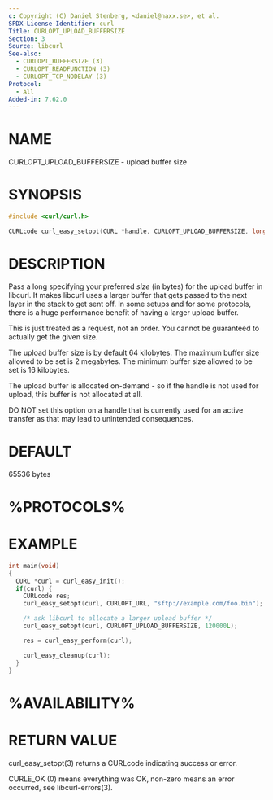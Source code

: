 ```yaml
---
c: Copyright (C) Daniel Stenberg, <daniel@haxx.se>, et al.
SPDX-License-Identifier: curl
Title: CURLOPT_UPLOAD_BUFFERSIZE
Section: 3
Source: libcurl
See-also:
  - CURLOPT_BUFFERSIZE (3)
  - CURLOPT_READFUNCTION (3)
  - CURLOPT_TCP_NODELAY (3)
Protocol:
  - All
Added-in: 7.62.0
---
```


# NAME

CURLOPT_UPLOAD_BUFFERSIZE - upload buffer size

# SYNOPSIS

~~~c
#include <curl/curl.h>

CURLcode curl_easy_setopt(CURL *handle, CURLOPT_UPLOAD_BUFFERSIZE, long size);
~~~

# DESCRIPTION

Pass a long specifying your preferred *size* (in bytes) for the upload
buffer in libcurl. It makes libcurl uses a larger buffer that gets passed to
the next layer in the stack to get sent off. In some setups and for some
protocols, there is a huge performance benefit of having a larger upload
buffer.

This is just treated as a request, not an order. You cannot be guaranteed to
actually get the given size.

The upload buffer size is by default 64 kilobytes. The maximum buffer size
allowed to be set is 2 megabytes. The minimum buffer size allowed to be set is
16 kilobytes.

The upload buffer is allocated on-demand - so if the handle is not used for
upload, this buffer is not allocated at all.

DO NOT set this option on a handle that is currently used for an active
transfer as that may lead to unintended consequences.

# DEFAULT

65536 bytes

# %PROTOCOLS%

# EXAMPLE

~~~c
int main(void)
{
  CURL *curl = curl_easy_init();
  if(curl) {
    CURLcode res;
    curl_easy_setopt(curl, CURLOPT_URL, "sftp://example.com/foo.bin");

    /* ask libcurl to allocate a larger upload buffer */
    curl_easy_setopt(curl, CURLOPT_UPLOAD_BUFFERSIZE, 120000L);

    res = curl_easy_perform(curl);

    curl_easy_cleanup(curl);
  }
}
~~~

# %AVAILABILITY%

# RETURN VALUE

curl_easy_setopt(3) returns a CURLcode indicating success or error.

CURLE_OK (0) means everything was OK, non-zero means an error occurred, see
libcurl-errors(3).
